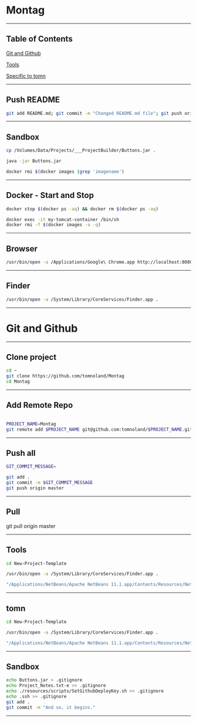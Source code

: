 # Montag

---

## Table of Contents

[Git and Github](#git-and-github)

[Tools](#tools)

[Specific to tomn](#tomn)

---

## Push README


```bash
git add README.md; git commit -m "Changed README.md file"; git push origin master

```

---

## Sandbox

```bash
cp /Volumes/Data/Projects/___ProjectBuilder/Buttons.jar .

java -jar Buttons.jar

docker rmi $(docker images |grep 'imagename')
```

---

## Docker - Start and Stop

```bash
docker stop $(docker ps -aq) && docker rm $(docker ps -aq)

```

```bash
docker exec -it my-tomcat-container /bin/sh
docker rmi -f $(docker images -a -q)
```



---

## Browser

```bash
/usr/bin/open -a /Applications/Google\ Chrome.app http://localhost:8080/

```

---

## Finder

```bash
/usr/bin/open -a /System/Library/CoreServices/Finder.app .

```


---

# Git and Github

---

## Clone project

```bash
cd ~
git clone https://github.com/tomnoland/Montag
cd Montag

```
---

## Add Remote Repo

```bash

PROJECT_NAME=Montag
git remote add $PROJECT_NAME git@github.com:tomnoland/$PROJECT_NAME.git

```

---

## Push all

```bash
GIT_COMMIT_MESSAGE=

```

```bash
git add .
git commit -m $GIT_COMMIT_MESSAGE
git push origin master

```

---

## Pull

git pull origin master

---

## Tools


```bash
cd New-Project-Template

```

```bash
/usr/bin/open -a /System/Library/CoreServices/Finder.app .

```

```bash
"/Applications/NetBeans/Apache NetBeans 11.1.app/Contents/Resources/NetBeans/bin/netbeans" README.md

```

---

## tomn


```bash
cd New-Project-Template

```

```bash
/usr/bin/open -a /System/Library/CoreServices/Finder.app .

```

```bash
"/Applications/NetBeans/Apache NetBeans 11.1.app/Contents/Resources/NetBeans/bin/netbeans" README.md

```

---

## Sandbox


```bash
echo Buttons.jar > .gitignore
echo Project_Notes.txt-e >> .gitignore
echo ./resources/scripts/SetGithubDeployKey.sh >> .gitignore
echo .ssh >> .gitignore
git add .
git commit -m "And so, it begins."

```
---
